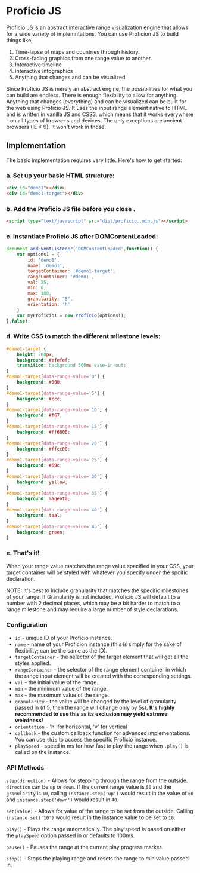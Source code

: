 # Proficio JS
Proficio JS is an abstract interactive range visualization engine that allows for a wide variety of implemntations. You can use Proficion JS to build things like,

1. Time-lapse of maps and countries through history.
2. Cross-fading graphics from one range value to another.
3. Interactive timeline
4. interactive infographics
5. Anything that changes and can be visualized

Since Proficio JS is merely an abstract engine, the possibilities for what you can build are endless. There is enough flexibility to allow for anything. Anything that changes (everything) and can be visualized can be built for the web using Proficio JS. It uses the input range element native to HTML and is written in vanilla JS and CSS3, which means that it works everywhere - on all types of browsers and devices. The only exceptions are ancient browsers (IE < 9). It won't work in those.

## Implementation
The basic implementation requires very little. Here's how to get started:

### a. Set up your basic HTML structure:

```html
<div id="demo1"></div>
<div id="demo1-target"></div>
```

### b. Add the Proficio JS file before you close <body>.

```html
<script type="text/javascript" src="dist/proficio..min.js"></script>
```

### c. Instantiate Proficio JS after DOMContentLoaded:

```javascript
document.addEventListener('DOMContentLoaded',function() {
	var options1 = {
		id: 'demo1',
		name: 'demo1',
		targetContainer: '#demo1-target',
		rangeContainer: '#demo1',
		val: 25,
		min: 0,
		max: 100,
		granularity: "5",
		orientation: 'h'
	}
	var myProficio1 = new Proficio(options1);
},false);
```

### d. Write CSS to match the different milestone levels:

```css
#demo1-target {
	height: 200px;
	background: #efefef;
	transition: background 500ms ease-in-out;
}
#demo1-target[data-range-value='0'] {
	background: #000;
}
#demo1-target[data-range-value='5'] {
	background: #ccc;
}
#demo1-target[data-range-value='10'] {
	background: #f67;
}
#demo1-target[data-range-value='15'] {
	background: #ff6600;
}
#demo1-target[data-range-value='20'] {
	background: #ffcc00;
}
#demo1-target[data-range-value='25'] {
	background: #69c;
}
#demo1-target[data-range-value='30'] {
	background: yellow;
}
#demo1-target[data-range-value='35'] {
	background: magenta;
}
#demo1-target[data-range-value='40'] {
	background: teal;
}
#demo1-target[data-range-value='45'] {
	background: green;
}
```

### e. That's it!
When your range value matches the range value specified in your CSS, your target container will be styled with whatever you specify under the spcific declaration.

NOTE: It's best to include granularity that matches the specific milestones of your range. If Granularity is not included, Proficio JS will default to a number with 2 decimal places, which may be a bit harder to match to a range milestone and may require a large number of style declarations.

### Configuration

* `id` - unique ID of your Proficio instance.
* `name` - name of your Proficion instance (this is simply for the sake of flexibility; can be the same as the ID).
* `targetContainer` - the selector of the target element that will get all the styles applied.
* `rangeContainer` - the selector of the range element container in which the range input element will be created with the corresponding settings.
* `val` - the initial value of the range.
* `min` - the minimum value of the range.
* `max` - the maximum value of the range.
* `granularity` - the value will be changed by the level of granularity passed in (if 5, then the range will change only by 5s). **It's highly recommended to use this as its exclusion may yield extreme weirdness!**
* `orientation` - 'h' for horizontal, 'v' for vertical
* `callback` - the custom callback function for advanced implementations. You can use `this` to access the specific Proficio instance.
* `playSpeed` - speed in ms for how fast to play the range when `.play()` is called on the instance.

### API Methods

`step(direction)` - Allows for stepping through the range from the outside. `direction` can be `up` or `down`. If the current range value is `50` and the `granularity` is `10`, calling `instance.step('up')` would result in the value of `60` and `instance.step('down')` would result in `40`.

`set(value)` - Allows for value of the range to be set from the outside. Calling `instance.set('10')` would result in the instance value to be set to `10`.

`play()` - Plays the range automatically. The play speed is based on either the `playSpeed` option passed in or defaults to 100ms.

`pause()` - Pauses the range at the current play progress marker.

`stop()` - Stops the playing range and resets the range to min value passed in.


